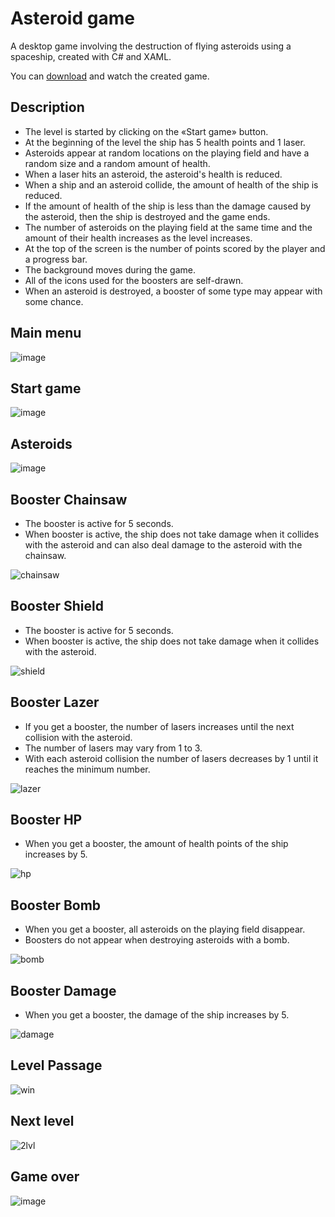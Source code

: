 # Asteroid game
<p>A desktop game involving the destruction of flying asteroids using a spaceship, created with C# and XAML.</p>

You can [download](https://github.com/igor-muram/Space/raw/main/Space/Publish.zip) and watch the created game.

## Description

* The level is started by clicking on the «Start game» button.
* At the beginning of the level the ship has 5 health points and 1 laser.
* Asteroids appear at random locations on the playing field and have a random size and a random amount of health.
* When a laser hits an asteroid, the asteroid's health is reduced.
* When a ship and an asteroid collide, the amount of health of the ship is reduced. 
* If the amount of health of the ship is less than the damage caused by the asteroid, then the ship is destroyed and the game ends.
* The number of asteroids on the playing field at the same time and the amount of their health increases as the level increases.
* At the top of the screen is the number of points scored by the player and a progress bar.
* The background moves during the game.
* All of the icons used for the boosters are self-drawn.
* When an asteroid is destroyed, a booster of some type may appear with some chance.

## Main menu

![image](https://user-images.githubusercontent.com/54866075/126881369-3ac0bc92-66b2-4026-bd3f-3a9795447395.png)

## Start game

![image](https://user-images.githubusercontent.com/54866075/126881383-73353c4e-7319-4d5c-b9e5-2a93cf98d1c3.png)

## Asteroids

![image](https://user-images.githubusercontent.com/54866075/126881408-4630edc3-c5aa-47da-b651-23903486cdca.png)

## Booster Chainsaw

* The booster is active for 5 seconds.
* When booster is active, the ship does not take damage when it collides with the asteroid and can also deal damage to the asteroid with the chainsaw.

![chainsaw](https://user-images.githubusercontent.com/54866075/127874843-b8717552-3954-4341-b152-ce5db4e040d4.png)

## Booster Shield

* The booster is active for 5 seconds.
* When booster is active, the ship does not take damage when it collides with the asteroid.

![shield](https://user-images.githubusercontent.com/54866075/127874914-8c31c16c-6e71-480a-bb97-f134a5f42700.png)

## Booster Lazer

* If you get a booster, the number of lasers increases until the next collision with the asteroid.
* The number of lasers may vary from 1 to 3.
* With each asteroid collision the number of lasers decreases by 1 until it reaches the minimum number.

![lazer](https://user-images.githubusercontent.com/54866075/127874943-c899fc51-21da-4f21-8454-ff718dfd1d74.png)

## Booster HP

* When you get a booster, the amount of health points of the ship increases by 5.

![hp](https://user-images.githubusercontent.com/54866075/127874967-94edf3ec-2cf4-4749-bc94-04148de6e631.png)

## Booster Bomb

* When you get a booster, all asteroids on the playing field disappear.
* Boosters do not appear when destroying asteroids with a bomb.

![bomb](https://user-images.githubusercontent.com/54866075/127875609-93b14d60-f8b8-4d76-b2e7-dd753e03162b.png)

## Booster Damage

* When you get a booster, the damage of the ship increases by 5.

![damage](https://user-images.githubusercontent.com/54866075/127875053-2b1f4adc-4cc1-4481-90fc-7db8812a067f.png)

## Level Passage

![win](https://user-images.githubusercontent.com/54866075/127875333-67dfb1f4-9d87-4182-8be5-ef13dfad59d1.png)

## Next level

![2lvl](https://user-images.githubusercontent.com/54866075/127875361-60455051-e8dd-48d8-bf38-955b511882a8.png)

## Game over

![image](https://user-images.githubusercontent.com/54866075/126881393-2323be54-2a89-424b-98ab-f7b21b2e180a.png)
